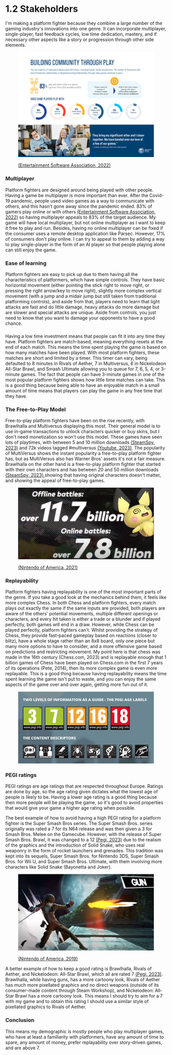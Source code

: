 # 1.2 Stakeholders

I'm making a platform fighter because they combine a large number of the gaming industry's innovations into one genre. It can incorporate multiplayer, single-player, fast feedback cycles, low time dedication, mastery, and if necessary other aspects like a story or progression through other side elements.

<figure><img src="../.gitbook/assets/image (2) (1).png" alt=""><figcaption><p><a href="../reference-list.md">(Entertainment Software Association, 2022)</a></p></figcaption></figure>

### Multiplayer

Platform fighters are designed around being played with other people. Having a game be multiplayer is more important than ever. After the Covid-19 pandemic, people used video games as a way to communicate with others, and this hasn't gone away since the pandemic ended. 83% of gamers play online or with others [(Entertainment Software Association, 2022)](../reference-list.md) so having multiplayer appeals to 83% of the target audience. My game will have local multiplayer, but not online multiplayer as I want to keep it free to play and run. Besides, having no online multiplayer can be fixed if the consumer uses a remote desktop application like Parsec. However, 17% of consumers don't play online. I can try to appeal to them by adding a way to play single-player in the form of an AI player so that people playing alone can still enjoy the game.

### Ease of learning

Platform fighters are easy to pick up due to them having all the characteristics of platformers, which have simple controls. They have basic horizontal movement (either pointing the stick right to move right, or pressing the right arrow/key to move right), slightly more complex vertical movement (with a jump and a midair jump but still taken from traditional platforming controls), and aside from that, players need to learn that light attacks are fast and do little damage, heavy attacks do more damage but are slower and special attacks are unique. Aside from controls, you just need to know that you want to damage your opponents to have a good chance.

###

Having a low time investment means that people can fit it into any time they have. Platform fighters are match-based, meaning everything resets at the end of each match. This means the time spent playing the game is based on how many matches have been played. With most platform fighters, these matches are short and limited by a timer. This timer can vary, being defaulted to 8 minutes in Rivals of Aether, 7 in Multiversus, 6 in Nickelodeon All-Star Brawl, and Smash Ultimate allowing you to queue for 7, 6, 5, 4, or 3-minute games. The fact that people can have 3-minute games in one of the most popular platform fighters shows how little time matches can take. This is a good thing because being able to have an enjoyable match in a small amount of time means that players can play the game in any free time that they have.&#x20;

### The Free-to-Play Model

Free-to-play platform fighters have been on the rise recently, with Brawlhalla and Multiversus displaying this most. Their general model is to use in-game transactions to unlock characters quicker or buy skins, but I don't need monetization so won't use this model. These games have seen lots of playtimes, with between 5 and 10 million downloads [(SteamSpy, 2023)](../reference-list.md) and 72k videos tagged #multiversus [(Youtube, 2023)](../reference-list.md). The popularity of MultiVersus shows the instant popularity a free-to-play platform fighter has, but as MultiVersus also has Warner Bros' assets it's not a fair measure. Brawlhalla on the other hand is a free-to-play platform fighter that started with their own characters and has between 20 and 50 million downloads [(SteamSpy, 2023) ](../reference-list.md)showing that having original characters doesn't matter, and showing the appeal of free-to-play games.

<figure><img src="../.gitbook/assets/image (1).png" alt=""><figcaption><p><a href="../reference-list.md">(Nintendo of America, 2021)</a></p></figcaption></figure>

### Replayability

Platform fighters having replayability is one of the most important parts of the genre. If you take a good look at the mechanics behind them, it feels like more complex Chess. In both Chess and platform fighters, every match plays out exactly the same if the same inputs are provided, both players are aware of the others' potential movements, multiple different openings or characters, and every hit taken is either a trade or a blunder and if played perfectly, both games will end in a draw. However, while Chess can be played perfectly, platform fighters can't. Whilst providing the strategy of Chess, they provide fast-paced gameplay based on reactions (closer to blitz), have a whole stage rather than an 8x8 board, only one piece but many more options to have to consider, and a more offensive game based on predictions and restricting movement. My point here is that chess was made in the 16th century (Chess.com, 2023) and is replayable enough that 1 billion games of Chess have been played on Chess.com in the first 7 years of its operations (Pete, 2014), then its more complex game is even more replayable. This is a good thing because having replayability means the time spent learning the game isn't put to waste, and you can enjoy the same aspects of the game over and over again, getting more fun out of it.

<figure><img src="../.gitbook/assets/image (2).png" alt=""><figcaption></figcaption></figure>

### PEGI ratings

PEGI ratings are age ratings that are respected throughout Europe. Ratings are done by age, so the age rating given dictates what the lowest age of people is likely to be. Having a lower age rating is a good thing because then more people will be playing the game, so it's good to avoid properties that would give your game a higher age rating when possible.

The best example of how to avoid having a high PEGI rating for a platform fighter is the Super Smash Bros series. The Super Smash Bros. series originally was rated a 7 for its N64 release and was then given a 3 for Smash Bros. Melee on the Gamecube. However, with the release of Super Smash Bros. Brawl, it was changed to a 12 [(Pegi, 2023)](../reference-list.md) due to the realism of the graphics and the introduction of Solid Snake, who uses real weaponry in the form of rocket launchers and grenades. This tradition was kept into its sequels, Super Smash Bros. for Nintendo 3DS, Super Smash Bros. for Wii U, and Super Smash Bros. Ultimate, with them involving more characters like Solid Snake (Bayonetta and Joker).

<figure><img src="../.gitbook/assets/image (4).png" alt=""><figcaption><p><a href="../reference-list.md">(Nintendo of America, 2019)</a></p></figcaption></figure>

A better example of how to keep a good rating is Brawlhalla, Rivals of Aether, and Nickelodeon: All-Star Brawl, which all are rated 7 [(Pegi, 2023)](../reference-list.md). Brawlhalla, while having guns, has a more cartoony look, Rivals of Aether has much more pixellated graphics and no direct weapons (outside of its consumer-made content through Steam Workshop), and Nickelodeon: All-Star Brawl has a more cartoony look. This means I should try to aim for a 7 with my game and to obtain this rating I should use a similar style of pixellated graphics to Rivals of Aether.

### Conclusion

This means my demographic is mostly people who play multiplayer games, who have at least a familiarity with platformers, have any amount of time to spare, any amount of money, prefer replayability over story-driven games, and are above 7.
